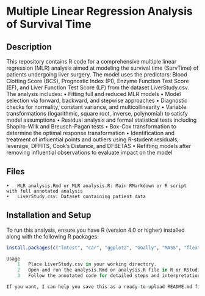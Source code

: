 # Multiple Linear Regression Analysis of Survival Time
## Description
This repository contains R code for a comprehensive multiple linear regression (MLR) analysis aimed at modeling the survival time (SurvTime) of patients undergoing liver surgery. The model uses the predictors: Blood Clotting Score (BCS), Prognostic Index (PI), Enzyme Function Test Score (EF), and Liver Function Test Score (LF) from the dataset LiverStudy.csv.
The analysis includes:
	•	Fitting full and reduced MLR models
	•	Model selection via forward, backward, and stepwise approaches
	•	Diagnostic checks for normality, constant variance, and multicollinearity
	•	Variable transformations (logarithmic, square root, inverse, polynomial) to satisfy model assumptions
	•	Residual analysis and formal statistical tests including Shapiro-Wilk and Breusch-Pagan tests
	•	Box-Cox transformation to determine the optimal response transformation
	•	Identification and treatment of influential points and outliers using R-student residuals, leverage, DFFITS, Cook’s Distance, and DFBETAS
	•	Refitting models after removing influential observations to evaluate impact on the model
## Files
	•	MLR analysis.Rmd or MLR analysis.R: Main RMarkdown or R script with full annotated analysis
	•	LiverStudy.csv: Dataset containing patient data
## Installation and Setup
To run this analysis, ensure you have R (version 4.0 or higher) installed along with the following R packages:
```r
install.packages(c("lmtest", "car", "ggplot2", "GGally", "MASS", "flextable", "broom"))

Usage
	1	Place LiverStudy.csv in your working directory.
	2	Open and run the analysis.Rmd or analysis.R file in R or RStudio to reproduce the analysis, generate tables, and figures.
	3	Follow the annotated code for detailed steps and interpretation.

If you want, I can help you save this as a ready-to-upload README.md file — just ask!

